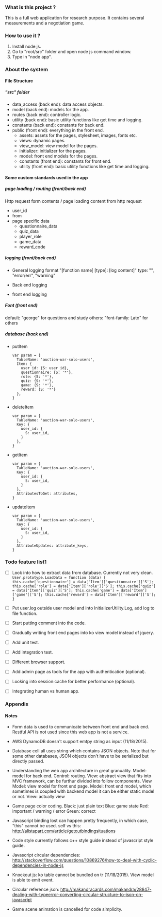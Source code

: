 ### What is this project ?
This is a full web application for research purpose.
It contains several measurements and a negotiation game.


### How to use it ?
1. Install node js.
2. Go to "root/src" folder and open node js command window.
3. Type in "node app".


### About the system
#### File Structure
##### "src" folder
* data_access (back end): data access objects.
* model (back end): models for the app.
* routes (back end): controller logic.
* utility (back end): basic utility functions like get time and logging.
* constants (back end): constants for back end.
* public (front end): everything in the front end.
  * assets: assets for the pages, stylesheet, images, fonts etc.
  * views: dynamic pages.
  * view_model: view model for the pages.
  * initializer: initializer for the pages.
  * model: front end models for the pages.
  * constants (front end): constants for front end.
  * utility (front end): basic utility functions like get time and logging.

#### Some custom standards used in the app
##### page loading / routing (front/back end)
Http request form contents / page loading content from http request
  * user_id
  * from
  * page specific data
    * questionnaire_data
    * quiz_data
    * player_role
    * game_data
    * reward_code

##### logging (front/back end)
* General logging format
  "[function name] [type]: [log content]"
  type: "", "error/err", "warning"

* Back end logging

* front end logging


##### Font (front end)
default: "george" for questions and study
others: "font-family: Lato" for others

##### database (back end)
* putItem
    ```
    var param = {
      TableName: 'auction-war-solo-users',
      Item: {
        user_id: {S: user_id},
        questionnaire: {S: '*'},
        role: {S: '*'},
        quiz: {S: '*'},
        game: {S: '*'},
        reward: {S: '*'}
      },
    }
    ```

* deleteItem
    ```
    var param = {
      TableName: 'auction-war-solo-users',
      Key: {
        user_id: {
          S: user_id,
        }
      },
    }
    ```

* getItem
    ```
    var param = {
      TableName: 'auction-war-solo-users',
      Key: {
        user_id: {
          S: user_id,
        }
      },
      AttributesToGet: attributes,
    }
    ```

* updateItem
    ```
    var param = {
      TableName: 'auction-war-solo-users',
      Key: {
        user_id: {
          S: user_id,
        }
      },
      AttributeUpdates: attribute_keys,
    }
    ```

### Todo feature list1
- [ ] Look into how to extract data from database. Currently not very clean.
      ```
      User.prototype.LoadData = function (data) {
        this.cache['questionnaire'] = data['Item']['questionnaire']['S'];
        this.cache['role'] = data['Item']['role']['S'];
        this.cache['quiz'] = data['Item']['quiz']['S'];
        this.cache['game'] = data['Item']['game']['S'];
        this.cache['reward'] = data['Item']['reward']['S'];
      }
      ```
- [ ] Put user.log outside user model and into InitializerUtility.Log, add log
      to file function.
- [ ] Start putting comment into the code.
- [ ] Gradually writing front end pages into ko view model instead of jquery.
- [ ] Add unit test.
- [ ] Add integration test.
- [ ] Different browser support.
- [ ] Add admin page as tools for the app with authentication (optional).
- [ ] Looking into session cache for better performance (optional).
- [ ] Integrating human vs human app.


### Appendix
#### Notes
* Form data is used to communicate between front end and back end.
  Restful API is not used since this web app is not a service.

* AWS DynamoDB doesn't support emtpy string as input (11/18/2015).

* Database cell all uses string which contains JSON objects.
  Note that for some other databases, JSON objects don't have to be serialized
  but directly passed.

* Understanding the web app architecture in great granuality.
  Model: model for back end.
  Control: routing.
  View: abstract view that fits into MVC framework, can be furthur
        divided into follow components.
    View Model: view model for front end page.
    Model: front end model, which sometimes is coupled with backend model
           it can be either static model or not.
    View: actually view

* Game page color coding.
    Black: just plain text
    Blue: game state
    Red: important / warning / error
    Green: correct

* Javascript binding lost can happen pretty frequently, in which case,
  "this" cannot be used.
    self vs this: http://alistapart.com/article/getoutbindingsituations

* Code style currently follows c++ style guide instead of javascript
  style guide.

* Javascript circular dependencies:
  http://stackoverflow.com/questions/10869276/how-to-deal-with-cyclic-dependencies-in-node-js

* Knockout js:
  ko table cannot be bundled on tr (11/18/2015).
  View model is able to emit event.

* Circular reference json:
  http://makandracards.com/makandra/28847-dealing-with-typeerror-converting-circular-structure-to-json-on-javascript

* Game scene animation is cancelled for code simplicity.
